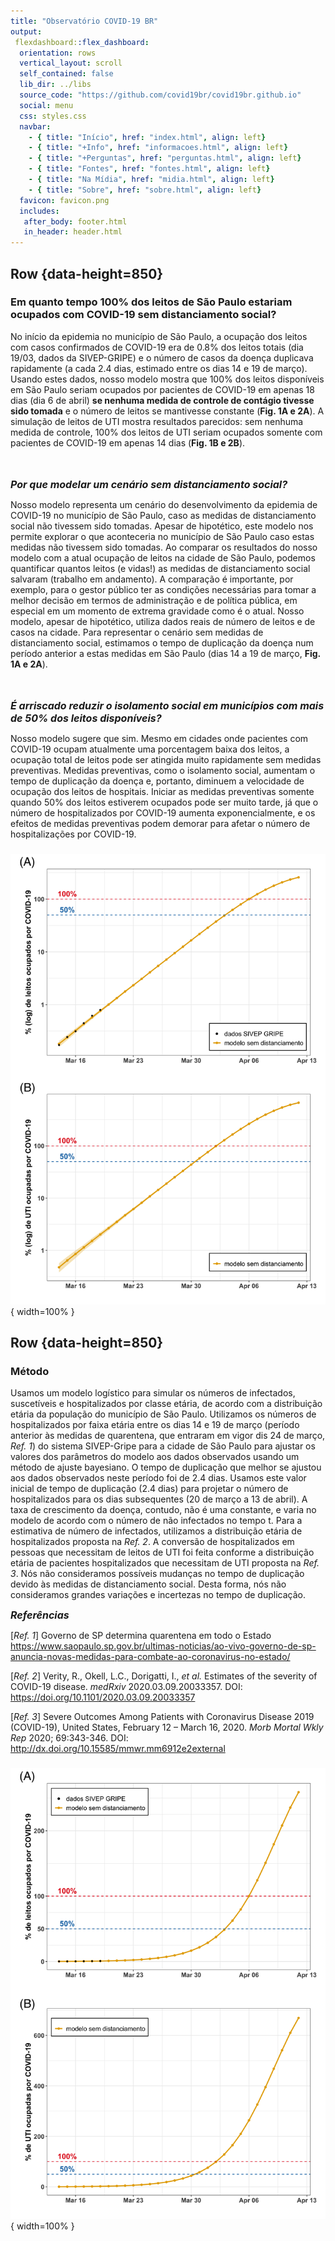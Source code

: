 ```yaml
---
title: "Observatório COVID-19 BR"
output: 
 flexdashboard::flex_dashboard:
  orientation: rows
  vertical_layout: scroll
  self_contained: false
  lib_dir: ../libs
  source_code: "https://github.com/covid19br/covid19br.github.io"
  social: menu
  css: styles.css
  navbar:
    - { title: "Início", href: "index.html", align: left}
    - { title: "+Info", href: "informacoes.html", align: left}
    - { title: "+Perguntas", href: "perguntas.html", align: left}
    - { title: "Fontes", href: "fontes.html", align: left}
    - { title: "Na Mídia", href: "midia.html", align: left}
    - { title: "Sobre", href: "sobre.html", align: left}
  favicon: favicon.png
  includes:
   after_body: footer.html
   in_header: header.html
---
```



Row  {data-height=850}
---------------------
  
### Em quanto tempo 100% dos leitos de São Paulo estariam ocupados com COVID-19 sem distanciamento social?
  
No início da epidemia no município de São Paulo, a ocupação dos leitos com casos confirmados de COVID-19 era de 0.8% dos leitos totais (dia 19/03, dados da SIVEP-GRIPE) e o número de casos da doença duplicava rapidamente (a cada 2.4 dias, estimado entre os dias 14 e 19 de março). Usando estes dados, nosso modelo mostra que 100% dos leitos disponíveis em São Paulo seriam ocupados por pacientes de COVID-19 em apenas 18 dias (dia 6 de abril) **se nenhuma medida de controle de contágio tivesse sido tomada** e o número de leitos se mantivesse constante (**Fig. 1A e 2A**). A simulação de leitos de UTI mostra resultados parecidos: sem nenhuma medida de controle, 100% dos leitos de UTI seriam ocupados somente com pacientes de COVID-19 em apenas 14 dias (**Fig. 1B e 2B**).

<br/><br/>
 <font size="3.5">***Por que modelar um cenário sem distanciamento social?***</font>

Nosso modelo representa um cenário do desenvolvimento da epidemia de COVID-19 no município de São Paulo, caso as medidas de distanciamento social não tivessem sido tomadas. Apesar de hipotético, este modelo nos permite explorar o que aconteceria no município de São Paulo caso estas medidas não tivessem sido tomadas. Ao comparar os resultados do nosso modelo com a atual ocupação de leitos na cidade de São Paulo, podemos quantificar quantos leitos (e vidas!) as medidas de distanciamento social salvaram (trabalho em andamento). A comparação é importante, por exemplo, para o gestor público ter as condições necessárias para tomar a melhor decisão em termos de administração e de política pública, em especial em um momento de extrema gravidade como é o atual. Nosso modelo, apesar de hipotético, utiliza dados reais de número de leitos e de casos na cidade. Para representar o cenário sem medidas de distanciamento social, estimamos o tempo de duplicação da doença num período anterior a estas medidas em São Paulo (dias 14 a 19 de março, **Fig. 1A e 2A**).

<br/><br/>
 <font size="3.5">***É arriscado reduzir o isolamento social em municípios com mais de 50% dos leitos disponíveis?***</font>

Nosso modelo sugere que sim. Mesmo em cidades onde pacientes com COVID-19 ocupam atualmente uma porcentagem baixa dos leitos, a ocupação total de leitos pode ser atingida muito rapidamente sem medidas preventivas. Medidas preventivas, como o isolamento social, aumentam o tempo de duplicação da doença e, portanto, diminuem a velocidade de ocupação dos leitos de hospitais. Iniciar as medidas preventivas somente quando 50% dos leitos estiverem ocupados pode ser muito tarde, já que o número de hospitalizados por COVID-19 aumenta exponencialmente, e os efeitos de medidas preventivas podem demorar para afetar o número de hospitalizações por COVID-19. 
  
### 

![**Fig. 1**: Previsão da porcentagem (em escala logarítmica) de  **(A)** leitos totais e **(B)**  UTI ocupados por COVID-19 no município de São Paulo entre os dias 15/03 e 13/04 em um cenário sem distanciamento social. A linha e os pontos amarelos são os casos estimados pelo modelo, e os pontos pretos os casos reais de hospitalizados entre os dias 14 e 19/03 (dados do SIVEP-Gripe).](fig/leitos_e_UTI_log.png){ width=100% }



Row  {data-height=850}
---------------------
### Método

Usamos um modelo logístico para simular os números de infectados, suscetíveis e hospitalizados por classe etária, de acordo com a distribuição etária da população do município de São Paulo. Utilizamos os números de hospitalizados por faixa etária entre os dias 14 e 19 de março (período anterior às medidas de quarentena, que entraram em vigor dis 24 de março, *Ref. 1*) do sistema SIVEP-Gripe para a cidade de São Paulo para ajustar os valores dos parâmetros do modelo aos dados observados usando um método de ajuste bayesiano. O tempo de duplicação que melhor se ajustou aos dados observados neste período foi de 2.4 dias. Usamos este valor inicial de tempo de duplicação (2.4 dias) para projetar o número de hospitalizados para os dias subsequentes (20 de março a 13 de abril). A taxa de crescimento da doença, contudo, não é uma constante, e varia no modelo de acordo com o número de não infectados no tempo t. Para a estimativa de número de infectados, utilizamos a distribuição etária de hospitalizados proposta na *Ref. 2*. A conversão de hospitalizados em pessoas que necessitam de leitos de UTI foi feita conforme a distribuição etária de pacientes hospitalizados que necessitam de UTI proposta na *Ref. 3*. Nós não consideramos possíveis mudanças no tempo de duplicação devido às medidas de distanciamento social. Desta forma, nós não consideramos grandes variações e incertezas no tempo de duplicação.

<font size="3.5">***Referências***</font>

[*Ref. 1*] Governo de SP determina quarentena em todo o Estado https://www.saopaulo.sp.gov.br/ultimas-noticias/ao-vivo-governo-de-sp-anuncia-novas-medidas-para-combate-ao-coronavirus-no-estado/

[*Ref. 2*] Verity, R., Okell, L.C., Dorigatti, I., *et al.* Estimates of the severity of COVID-19 disease. *medRxiv* 2020.03.09.20033357. DOI: https://doi.org/10.1101/2020.03.09.20033357 

[*Ref. 3*] Severe Outcomes Among Patients with Coronavirus Disease 2019 (COVID-19), United States, February 12 – March 16, 2020. *Morb Mortal Wkly Rep* 2020; 69:343-346. DOI: http://dx.doi.org/10.15585/mmwr.mm6912e2external

### 

![**Fig. 2**: Previsão da porcentagem de **(A)** leitos totais e **(B)** UTI ocupados por COVID-19 no município de São Paulo entre os dias 15/03 e 13/04 em um cenário sem distanciamento social. A linha e os pontos amarelos são os casos estimados pelo modelo, e os pontos pretos os casos reais de hospitalizados entre os dias 14 e 19/03 (dados do SIVEP-Gripe).](fig/leitos_e_UTI.png){ width=100% }

